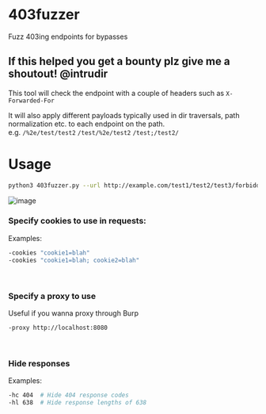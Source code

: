 # 403fuzzer
Fuzz 403ing endpoints for bypasses

## If this helped you get a bounty plz give me a shoutout! @intrudir

This tool will check the endpoint with a couple of headers such as `X-Forwarded-For`

It will also apply different payloads typically used in dir traversals, path normalization etc. to each endpoint on the path.
<br> e.g. `/%2e/test/test2` `/test/%2e/test2` `/test;/test2/`

# Usage
```bash
python3 403fuzzer.py --url http://example.com/test1/test2/test3/forbidden.html
```
![image](https://user-images.githubusercontent.com/24526564/90268769-7ec1ae80-de25-11ea-859f-6d49593a0608.png)
<br>

### Specify cookies to use in requests:
Examples:
```bash
-cookies "cookie1=blah"
-cookies "cookie1=blah; cookie2=blah"
```
<br>

### Specify a proxy to use
Useful if you wanna proxy through Burp
```bash
-proxy http://localhost:8080
```
<br>

### Hide responses
Examples:
```bash
-hc 404  # Hide 404 response codes
-hl 638  # Hide response lengths of 638
```
